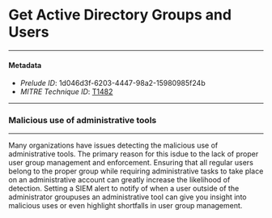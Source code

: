 
# Get Active Directory Groups and Users

---

#### Metadata

- *Prelude ID*: 1d046d3f-6203-4447-98a2-15980985f24b
- *MITRE Technique ID*: [T1482](https://attack.mitre.org/techniques/T1482/)

---

### Malicious use of administrative tools

---

Many organizations have issues detecting the malicious use of administrative tools. The primary reason for this isdue to the lack of proper user group management and enforcement. Ensuring that all regular users belong to the proper group while requiring administrative tasks to take place on an administrative account can greatly increase the likelihood of detection. Setting a SIEM alert to notify of when a user outside of the administrator groupuses an administrative tool can give you insight into malicious uses or even highlight shortfalls in user group management.
